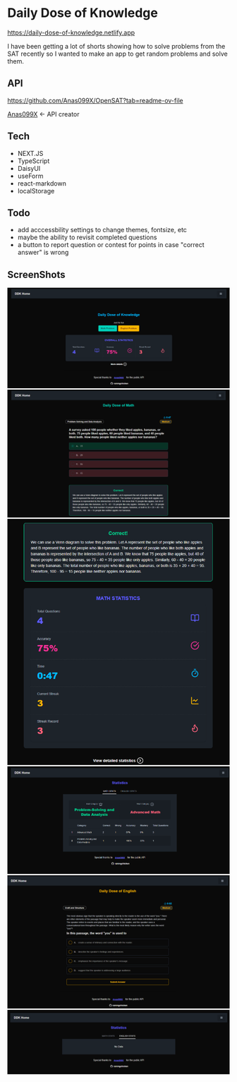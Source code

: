 # Daily Dose of Knowledge

https://daily-dose-of-knowledge.netlify.app

I have been getting a lot of shorts showing how to solve problems from the SAT recently so I wanted to make an app to get random problems and solve them.

## API

https://github.com/Anas099X/OpenSAT?tab=readme-ov-file

[Anas099X](https://github.com/Anas099X) <- API creator

## Tech

- NEXT.JS
- TypeScript
- DaisyUI
- useForm
- react-markdown
- localStorage

## Todo

- add acccessbility settings to change themes, fontsize, etc
- maybe the ability to revisit completed questions
- a button to report question or contest for points in case "correct answer" is wrong

## ScreenShots

![Home page with nav and overall stats](<public/screenshots/Screenshot 2025-06-11 200935.png>)
![Math problem example](<public/screenshots/Screenshot 2025-06-11 195926.png>)
![Explaination for problem and statistics](<public/screenshots/Screenshot 2025-06-11 195941.png>)
![Detailed stats](<public/screenshots/Screenshot 2025-06-11 205607.png>)
![English problem example](<public/screenshots/Screenshot 2025-06-11 200038.png>)
![Empty stats](<public/screenshots/Screenshot 2025-06-11 200014.png>)
